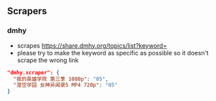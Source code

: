 ## Scrapers

### dmhy

* scrapes https://share.dmhy.org/topics/list?keyword=
* please try to make the keyword as specific as possible so it doesn't scrape the wrong link

```json
"dmhy.scraper": {
  "我的英雄学院 第三季 1080p": "05",
  "澄空学园 女神异闻录5 MP4 720p": "05"
}
```
